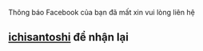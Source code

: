 Thông báo Facebook của bạn đã mất xin vui lòng liên hệ 
## [ichisantoshi](https://fb.com/ichisantoshi1) để nhận lại 
